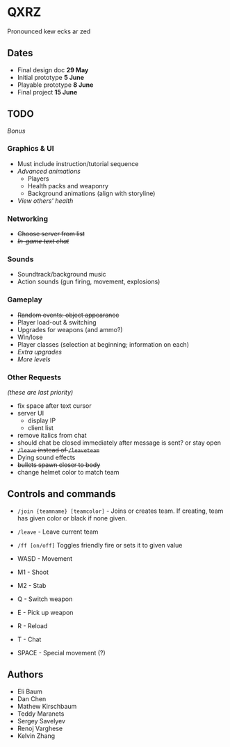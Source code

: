 # QXRZ
Pronounced kew ecks ar zed

## Dates
- Final design doc **29 May**
- Initial prototype **5 June**
- Playable prototype **8 June**
- Final project **15 June**

## TODO

*Bonus*

### Graphics & UI
- Must include instruction/tutorial sequence
- *Advanced animations*
    - Players
    - Health packs and weaponry
    - Background animations (align with storyline)
- *View others' health*

### Networking
- ~~Choose server from list~~
- ~~*In-game text chat*~~

### Sounds
- Soundtrack/background music
- Action sounds (gun firing, movement, explosions)

### Gameplay
- ~~Random events: object appearance~~
- Player load-out & switching
- Upgrades for weapons (and ammo?)
- Win/lose
- Player classes (selection at beginning; information on each)
- *Extra upgrades*
- *More levels*

### Other Requests

*(these are last priority)*

- fix space after text cursor
- server UI
   - display IP
   - client list
- remove italics from chat
- should chat be closed immediately after message is sent? or stay open
- ~~`/leave` instead of `/leaveteam`~~
- Dying sound effects
- ~~bullets spawn closer to body~~
- change helmet color to match team

## Controls and commands

- `/join {teamname} [teamcolor]` - Joins or creates team. If creating, team has given color or black if none given.
- `/leave` - Leave current team
- `/ff [on/off]` Toggles friendly fire or sets it to given value

- WASD - Movement
- M1 - Shoot
- M2 - Stab
- Q - Switch weapon
- E - Pick up weapon
- R - Reload
- T - Chat
- SPACE - Special movement (?)

## Authors
- Eli Baum
- Dan Chen
- Mathew Kirschbaum
- Teddy Maranets
- Sergey Savelyev
- Renoj Varghese
- Kelvin Zhang
